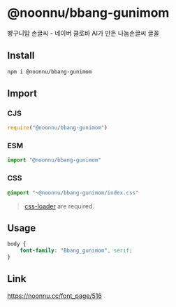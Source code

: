 # @noonnu/bbang-gunimom
빵구니맘 손글씨 - 네이버 클로바 AI가 만든 나눔손글씨 글꼴

## Install
```sh
npm i @noonnu/bbang-gunimom
```
## Import
### CJS
```js
require("@noonnu/bbang-gunimom")
```
### ESM
```js
import "@noonnu/bbang-gunimom"
```
### CSS 
```css
@import "~@noonnu/bbang-gunimom/index.css"
```
> [css-loader](https://github.com/webpack-contrib/css-loader) are required.

## Usage
```css
body {
    font-family: "Bbang_gunimom", serif;
}
```

## Link
https://noonnu.cc/font_page/516